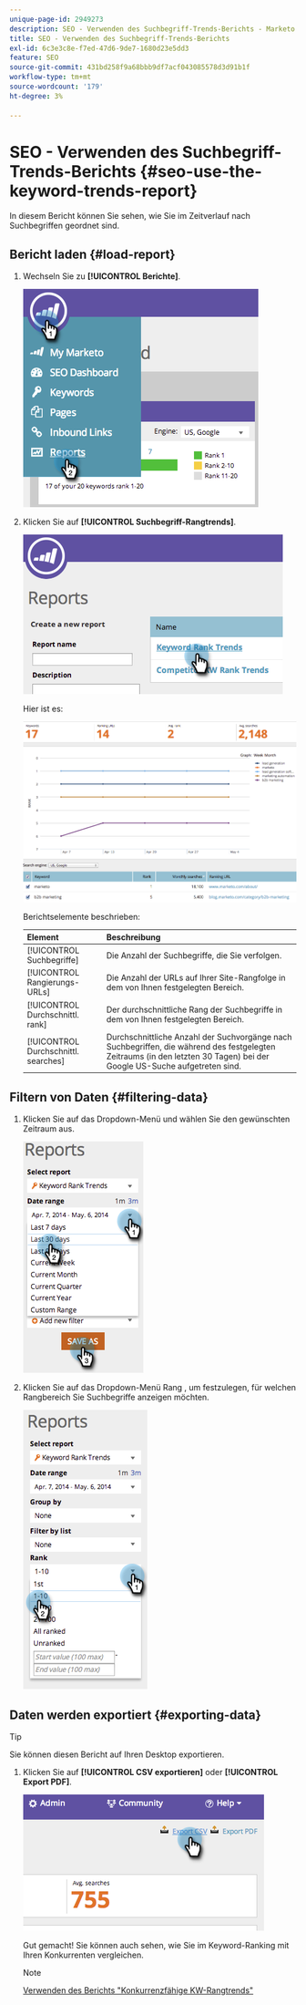 ```yaml
---
unique-page-id: 2949273
description: SEO - Verwenden des Suchbegriff-Trends-Berichts - Marketo Docs - Produktdokumentation
title: SEO - Verwenden des Suchbegriff-Trends-Berichts
exl-id: 6c3e3c8e-f7ed-47d6-9de7-1680d23e5dd3
feature: SEO
source-git-commit: 431bd258f9a68bbb9df7acf043085578d3d91b1f
workflow-type: tm+mt
source-wordcount: '179'
ht-degree: 3%

---
```


# SEO - Verwenden des Suchbegriff-Trends-Berichts {#seo-use-the-keyword-trends-report}

In diesem Bericht können Sie sehen, wie Sie im Zeitverlauf nach Suchbegriffen geordnet sind.

## Bericht laden {#load-report}

1. Wechseln Sie zu **[!UICONTROL Berichte]**.

   ![](assets/image2014-9-18-14-3a12-3a18.png)

1. Klicken Sie auf **[!UICONTROL Suchbegriff-Rangtrends]**.

   ![](assets/image2014-9-18-14-3a13-3a14.png)

   Hier ist es:

   ![](assets/image2014-9-18-14-3a13-3a22.png)

   Berichtselemente beschrieben:

   | Element | Beschreibung |
   |---|---|
   | [!UICONTROL Suchbegriffe] | Die Anzahl der Suchbegriffe, die Sie verfolgen. |
   | [!UICONTROL  Rangierungs-URLs] | Die Anzahl der URLs auf Ihrer Site-Rangfolge in dem von Ihnen festgelegten Bereich. |
   | [!UICONTROL Durchschnittl. rank] | Der durchschnittliche Rang der Suchbegriffe in dem von Ihnen festgelegten Bereich. |
   | [!UICONTROL Durchschnittl. searches] | Durchschnittliche Anzahl der Suchvorgänge nach Suchbegriffen, die während des festgelegten Zeitraums (in den letzten 30 Tagen) bei der Google US-Suche aufgetreten sind. |

## Filtern von Daten {#filtering-data}

1. Klicken Sie auf das Dropdown-Menü und wählen Sie den gewünschten Zeitraum aus.

   ![](assets/image2014-9-18-14-3a13-3a40.png)

1. Klicken Sie auf das Dropdown-Menü Rang , um festzulegen, für welchen Rangbereich Sie Suchbegriffe anzeigen möchten.

   ![](assets/image2014-9-18-14-3a13-3a57.png)

## Daten werden exportiert {#exporting-data}

>[!TIP]
>
>Sie können diesen Bericht auf Ihren Desktop exportieren.

1. Klicken Sie auf **[!UICONTROL CSV exportieren]** oder **[!UICONTROL Export PDF]**.

   ![](assets/image2014-9-18-14-3a14-3a46.png)

   Gut gemacht! Sie können auch sehen, wie Sie im Keyword-Ranking mit Ihren Konkurrenten vergleichen.

   >[!NOTE]
   >
   >[Verwenden des Berichts &quot;Konkurrenzfähige KW-Rangtrends&quot;](/help/marketo/product-docs/additional-apps/seo/reports/seo-use-the-competitor-kw-trends-report.md)
